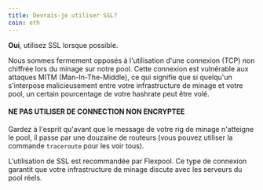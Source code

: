 ```yaml
---
title: Devrais-je utiliser SSL?
coin: eth
---
```


**Oui**, utilisez SSL lorsque possible.

Nous sommes fermement opposés à l'utilisation d'une connexion (TCP) non chiffrée lors du minage sur notre pool. Cette connexion est vulnérable aux attaques MITM (Man-In-The-Middle), ce qui signifie que si quelqu'un s'interpose malicieusement entre votre infrastructure de minage et votre pool, un certain pourcentage de votre hashrate peut être volé.

#### NE PAS UTILISER DE CONNECTION NON ENCRYPTEE

Gardez à l'esprit qu'avant que le message de votre rig de minage n'atteigne le pool, il passe par une douzaine de routeurs (vous pouvez utiliser la commande `traceroute` pour les voir tous).

L'utilisation de SSL est recommandée par Flexpool. Ce type de connexion garantit que votre infrastructure de minage discute avec les serveurs du pool réels.

